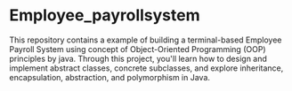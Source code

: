 # Employee_payrollsystem
This repository contains a  example of building a terminal-based Employee Payroll System using concept of Object-Oriented Programming (OOP) principles by java. Through this project, you'll learn how to design and implement abstract classes, concrete subclasses, and explore inheritance, encapsulation, abstraction, and polymorphism in Java.
